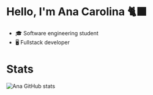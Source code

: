 # Hello, I'm Ana Carolina 🐈‍⬛
- 🎓 Software engineering student 
- 🖥️ Fullstack developer

# Stats
![Ana GitHub stats](https://github-readme-stats.vercel.app/api?username=annacarolinma&show_icons=true&theme=bear)

